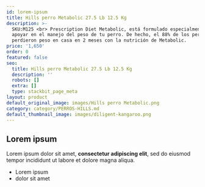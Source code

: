 ```yaml
---
id: lorem-ipsum
title: Hills perro Metabolic 27.5 Lb 12.5 Kg
description: >-
  SKU:M125 <br> Prescription Diet Metabolic, está formulado especialmente para
  apoyar en el manejo del peso de tu perro. De hecho, el 88% de los perros
  perdieron peso en casa en 2 meses con la nutrición de Metabolic.
price: '1,650'
order: 0
featured: false
seo:
  title: Hills perro Metabolic 27.5 Lb 12.5 Kg
  description: ''
  robots: []
  extra: []
  type: stackbit_page_meta
layout: product
default_original_image: images/Hills perro Metabolic.png
category: category/PERROS-HILLS.md
default_thumbnail_image: images/diligent-kangaroo.png
---
```

## Lorem ipsum

Lorem ipsum dolor sit amet, **consectetur adipiscing elit**, sed do eiusmod tempor incididunt ut labore et dolore magna aliqua.

- Lorem ipsum
- dolor sit amet